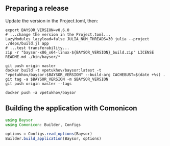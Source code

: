 ## Preparing a release

Update the version in the Project.toml, then:

```
export BAYSOR_VERSION=v0.6.0
# ...change the version in the Project.toml...
LazyModules_lazyload=false JULIA_NUM_THREADS=30 julia --project ./deps/build.jl app
# ...test transferability...
zip -r "baysor-x86_x64-linux-${BAYSOR_VERSION}_build.zip" LICENSE README.md ./bin/baysor/*

git push origin master
docker build -t vpetukhov/baysor:latest -t "vpetukhov/baysor:$BAYSOR_VERSION" --build-arg CACHEBUST=$(date +%s) .
git tag -a $BAYSOR_VERSION -m $BAYSOR_VERSION
git push origin master --tags

docker push -a vpetukhov/baysor
```

## Building the application with Comonicon

```julia
using Baysor
using Comonicon: Builder, Configs

options = Configs.read_options(Baysor)
Builder.build_application(Baysor, options)
```

